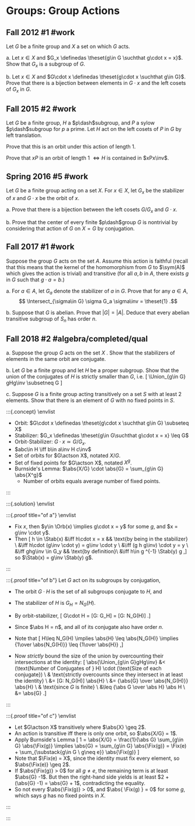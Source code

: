 # Groups: Group Actions

## Fall 2012 #1 #work
Let $G$ be a finite group and $X$ a set on which $G$ acts.

a.
Let $x\in X$ and $G_x \definedas \theset{g\in G \suchthat g\cdot x = x}$. 
Show that $G_x$ is a subgroup of $G$.

b.
Let $x\in X$ and $G\cdot x \definedas \theset{g\cdot x \suchthat g\in G}$.
Prove that there is a bijection between elements in $G\cdot x$ and the left cosets of $G_x$ in $G$.

## Fall 2015 #2 #work
Let $G$ be a finite group, $H$ a $p\dash$subgroup, and $P$ a sylow $p\dash$subgroup for $p$ a prime.
Let $H$ act on the left cosets of $P$ in $G$ by left translation.

Prove that this is an orbit under this action of length 1.

Prove that $xP$ is an orbit of length 1 $\iff H$ is contained in $xPx\inv$.

## Spring 2016 #5 #work
Let $G$ be a finite group acting on a set $X$.
For $x\in X$, let $G_x$ be the stabilizer of $x$ and $G\cdot x$ be the orbit of $x$.

a.
Prove that there is a bijection between the left cosets $G/G_x$ and $G\cdot x$.

b.
Prove that the center of every finite $p\dash$group $G$ is nontrivial by considering that action of $G$ on $X=G$ by conjugation.

## Fall 2017 #1 #work
Suppose the group $G$ acts on the set $A$. 
Assume this action is faithful (recall that this means that the kernel of the homomorphism from $G$ to $\sym(A)$ which gives the action is trivial) and transitive (for all $a, b$ in $A$, there exists $g$ in $G$ such that $g \cdot a = b$.)

a.
For $a \in A$, let $G_a$ denote the stabilizer of $a$ in $G$. 
Prove that for any $a \in A$, 
$$
\Intersect_{\sigma\in G} \sigma G_a \sigma\inv = \theset{1}
.$$

b.
Suppose that $G$ is abelian. Prove that $|G| = |A|$. Deduce that every abelian transitive subgroup of $S_n$ has order $n$.

## Fall 2018 #2 #algebra/completed/qual

a.
Suppose the group $G$ acts on the set $X$ . Show that the stabilizers of elements in the same orbit are conjugate.

b.
Let $G$ be a finite group and let $H$ be a proper subgroup. Show that the union of the conjugates of $H$ is strictly smaller than $G$, i.e.
\[
\Union_{g\in G} gHg\inv \subsetneq G
\]

c.
Suppose $G$ is a finite group acting transitively on a set $S$ with at least 2 elements. Show that there is an element of $G$ with no fixed points in $S$.

:::{.concept}
\envlist

- Orbit: $G\cdot x \definedas \theset{g\cdot x \suchthat g\in G} \subseteq X$
- Stabilizer: $G_x \definedas \theset{g\in G\suchthat g\cdot x = x} \leq G$
- Orbit-Stabilizer: $G\cdot x \simeq G/G_x$.
- $abc\in H \iff b\in a\inv H c\inv$
- Set of orbits for $G\actson X$, notated $X/G$.
- Set of fixed points for $G\actson X$, notated $X^g$.
- Burnside's Lemma: $\abs{X/G} \cdot \abs{G} = \sum_{g\in G} \abs{X^g}$ 
  - Number of orbits equals average number of fixed points.

:::

:::{.solution}
\envlist

:::{.proof title="of a"}
\envlist

- Fix $x$, then $y\in \Orb(x) \implies g\cdot x = y$ for some $g$, and $x = g\inv \cdot y$.
- Then
\[
h \in \Stab(x)
&\iff h\cdot x = x && \text{by being in the stabilizer} \\
&\iff h\cdot (g\inv \cdot y) = g\inv \cdot y \\
&\iff (g h g\inv) \cdot y = y \\
&\iff ghg\inv \in G_y && \text{by definition}\\
&\iff h\in g ^{-1}  \Stab(y) g
,\]
so $\Stab(x) = g\inv \Stab(y) g$.

:::

:::{.proof title="of b"}
Let $G$ act on its subgroups by conjugation, 

- The orbit $G\cdot H$ is the set of all subgroups conjugate to $H$, and

- The stabilizer of $H$ is $G_H = N_G(H)$.

- By orbit-stabilizer,
\[
G\cdot H = [G: G_H] = [G: N_G(H)]
.\]

- Since $\abs H = n$, and all of its conjugate also have order $n$.

- Note that 
\[
H\leq N_G(H) \implies \abs{H} \leq \abs{N_G(H)} \implies {1\over \abs{N_G(H)}} \leq {1\over \abs{H}}
,\]

- Now *strictly* bound the size of the union by overcounting their intersections at the identity:
\[
\abs{\Union_{g\in G}gHg\inv} 
&< (\text{Number of Conjugates of } H) \cdot (\text{Size of each conjugate}) \\ 
& \text{strictly overcounts since they intersect in at least the identity} \\
&= [G: N_G(H)] \abs{H} \\
&= {\abs{G} \over \abs{N_G(H)}} \abs{H} \\
& \text{since $G$ is finite} \\
&\leq {\abs G \over \abs H} \abs H \\
&= \abs{G}
.\]

:::

:::{.proof title="of c"}
\envlist

- Let $G\actson X$ transitively where $\abs{X} \geq 2$.
- An action is transitive iff there is only one orbit, so $\abs{X/G} = 1$.
- Apply Burnside's Lemma
\[
1 = \abs{X/G} = \frac{1}{\abs G} \sum_{g\in G} \abs{\Fix(g)} \implies \abs{G} = \sum_{g\in G} \abs{\Fix(g)} = \Fix(e) + \sum_{\substack{g\in G \\ g\neq e}} \abs{\Fix(g)}
\]
- Note that $\Fix(e) = X$, since the identity must fix every element, so $\abs{\Fix(e)} \geq 2$.
- If $\abs{\Fix(g)} > 0$ for all $g\neq e$, the remaining term is at least $\abs{G} -1$.
  But then the right-hand side yields is at least $2 + (\abs{G} -1) = \abs{G} + 1$, contradicting the equality.
- So not every $\abs{\Fix(g)} > 0$, and $\abs{ \Fix(g) } = 0$ for some $g$, which says $g$ has no fixed points in $X$.

:::

:::

